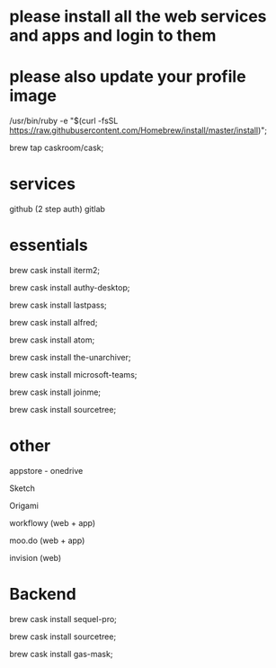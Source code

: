 # please install all the web services and apps and login to them 
# please also update your profile image

/usr/bin/ruby -e "$(curl -fsSL https://raw.githubusercontent.com/Homebrew/install/master/install)";

brew tap caskroom/cask;


# services
github (2 step auth)
gitlab 


# essentials 

brew cask install iterm2;

brew cask install authy-desktop;

brew cask install lastpass;

brew cask install alfred;

brew cask install atom;

brew cask install the-unarchiver;

brew cask install microsoft-teams;

brew cask install joinme;

brew cask install sourcetree;

# other

appstore - onedrive 

Sketch

Origami

workflowy (web + app)

moo.do (web + app)

invision (web)


# Backend

brew cask install sequel-pro;

brew cask install sourcetree;

brew cask install gas-mask;
